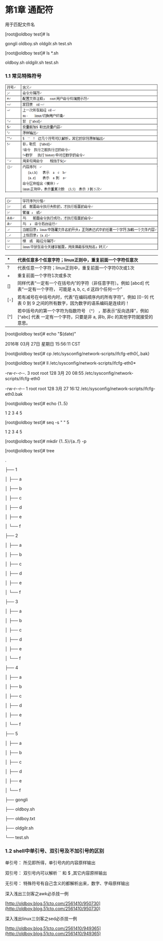 # 第1章 通配符

用于匹配文件名

\[root@oldboy test\]\# ls

gongli  oldboy.sh  oldgilr.sh  test.sh

\[root@oldboy test\]\# ls \*.sh

oldboy.sh  oldgilr.sh  test.sh

### 1.1 常见特殊符号

![](/assets/14-1.png)

![](/assets/14-2.png)

| \* | 代表任意多个任意字符；linux正则中，重复前面一个字符任意次 |
| :--- | :--- |
| ? | 代表任意一个字符；linux正则中，重复前面一个字符0次或1次 |
| + | 重复前面一个字符1次或多次 |
| \[\] | 同样代表“一定有一个在括号内”的字符（非任意字符）。例如 \[abcd\] 代表“一定有一个字符， 可能是 a, b, c, d 这四个任何一个” |
| \[-\] | 若有减号在中括号内时，代表“在编码顺序内的所有字符”。例如 \[0-9\] 代表 0 到 9 之间的所有数字，因为数字的语系编码是连续的！ |
| \[^\] | 若中括号内的第一个字符为指数符号 （^） ，那表示“反向选择”，例如 \[^abc\] 代表 一定有一个字符，只要是非 a, 非b, 非c 的其他字符就接受的意思。 |

\[root@oldboy test\]\# echo "$\(date\)"

2016年 03月 27日 星期日 15:56:11 CST

\[root@oldboy test\]\# cp /etc/sysconfig/network-scripts/ifcfg-eth0{,.bak}

\[root@oldboy test\]\# ll /etc/sysconfig/network-scripts/ifcfg-eth0\*

-rw-r--r--. 3 root root 128 3月  20 08:55 /etc/sysconfig/network-scripts/ifcfg-eth0

-rw-r--r--  1 root root 128 3月  27 16:12 /etc/sysconfig/network-scripts/ifcfg-eth0.bak

\[root@oldboy test\]\# echo {1..5}

1 2 3 4 5

\[root@oldboy test\]\# seq -s " " 5

1 2 3 4 5

\[root@oldboy test\]\# mkdir {1..5}/{a..f} -p

\[root@oldboy test\]\# tree

.

├── 1

│   ├── a

│   ├── b

│   ├── c

│   ├── d

│   ├── e

│   └── f

├── 2

│   ├── a

│   ├── b

│   ├── c

│   ├── d

│   ├── e

│   └── f

├── 3

│   ├── a

│   ├── b

│   ├── c

│   ├── d

│   ├── e

│   └── f

├── 4

│   ├── a

│   ├── b

│   ├── c

│   ├── d

│   ├── e

│   └── f

├── 5

│   ├── a

│   ├── b

│   ├── c

│   ├── d

│   ├── e

│   └── f

├── gongli

├── oldboy.sh

├── oldboy.txt

├── oldgilr.sh

└── test.sh

### 1.2  shell中单引号、双引号及不加引号的区别

单引号： 所见即所得，单引号内的内容原样输出

双引号： 双引号内可以解析 \`\`  和 $  ,其它内容原样输出

无引号： 特殊符号有自己含义的都解析出来，数字、字母原样输出

深入浅出三剑客之awk必杀技一例

[http://oldboy.blog.51cto.com/2561410/950730](http://oldboy.blog.51cto.com/2561410/950730)

深入浅出linux三剑客之sed必杀技一例

[http://oldboy.blog.51cto.com/2561410/949365](http://oldboy.blog.51cto.com/2561410/949365)

